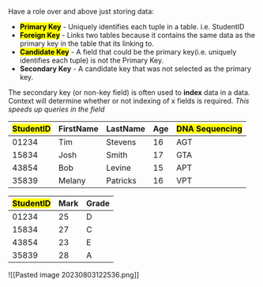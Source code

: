 Have a role over and above just storing data:

- **<mark class="hltr-green">Primary Key</mark>** - Uniquely identifies each tuple in a table. i.e. StudentID
- **<mark class="hltr-yellow">Foreign Key</mark>** - Links two tables because it contains the same data as the primary key in the table that its linking to.
- **<mark class="hltr-purple">Candidate Key</mark>** - A field that could be the primary key(i.e. uniquely identifies each tuple) is not the Primary Key. 
- **Secondary Key** - A candidate key that was not selected as the primary key.


The secondary key (or non-key field) is often used to **index** data in a data. Context will determine whether or not indexing of x fields is required.
_This speeds up queries in the field_

| <mark class="hltr-green">StudentID </mark> | FirstName | LastName | Age | <mark class="hltr-purple">DNA Sequencing</mark> |
| ------------------------------------------ | --------- | -------- | --- | -------------- |
| 01234                                      | Tim       | Stevens  | 16  |      AGT          |
| 15834                                      | Josh      | Smith    | 17  |      GTA          |
| 43854                                      | Bob       | Levine   | 15  |       APT         |
| 35839                                      | Melany    | Patricks | 16  |       VPT         |

|<mark class="hltr-yellow"> StudentID</mark> | Mark | Grade |
| --------- | ---- | ----- |
| 01234     |  25    |   D    |
| 15834     |   27   |    C   |
| 43854     |  23    |   E    |
| 35839     |  28    |   A    |


![[Pasted image 20230803122536.png]]
